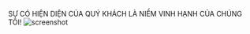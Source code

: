 SỰ CÓ HIỆN DIỆN CỦA QUÝ KHÁCH LÀ NIỀM VINH HẠNH CỦA CHÚNG TÔI!
![screenshot](https://repository-images.githubusercontent.com/698651028/d9cbed4d-10e2-44bd-bca8-e26a251ff182)
